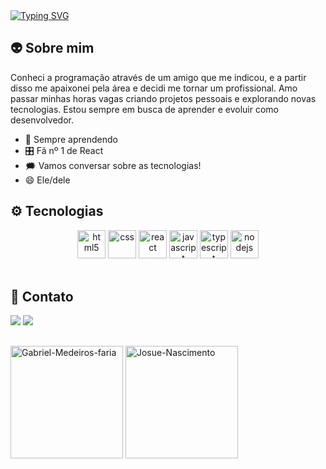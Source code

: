 <a align="center" href="https://git.io/typing-svg">
  <img src="https://readme-typing-svg.herokuapp.com?font=Fira+Code&size=30&pause=1000&color=C7F601&center=true&vCenter=true&width=900&height=60&lines=Ol%C3%A1%2C++seja+bem+vindo!+%F0%9F%92%BB" alt="Typing SVG" />
</a>
</br>

## 👽 Sobre mim

Conheci a programação através de um amigo que me indicou, e a partir disso me apaixonei pela área e decidi me tornar um profissional. Amo passar minhas horas vagas criando projetos pessoais e explorando novas tecnologias. Estou sempre em busca de aprender e evoluir como desenvolvedor.
 
  - 🚀 Sempre aprendendo
  - 🎛️ Fã nº 1 de React
  - 🗯️ Vamos conversar sobre as tecnologias!
  - 😄 Ele/dele

## ⚙️ Tecnologias

 <div align="center">
  <img height="45px" src="https://cdn.jsdelivr.net/gh/devicons/devicon/icons/html5/html5-original.svg" alt="html5"/>
  <img height="45px" src="https://cdn.jsdelivr.net/gh/devicons/devicon/icons/css3/css3-original.svg" alt="css"/>
  <img height="45px" src="https://cdn.jsdelivr.net/gh/devicons/devicon/icons/react/react-original.svg" alt="react"/>
  <img height="45px" src="https://cdn.jsdelivr.net/gh/devicons/devicon/icons/javascript/javascript-plain.svg" alt="javascript"/>
  <img height="45px" src="https://cdn.jsdelivr.net/gh/devicons/devicon/icons/typescript/typescript-original.svg" alt="typescript"/>
  <img height="45px" src="https://cdn.jsdelivr.net/gh/devicons/devicon/icons/nodejs/nodejs-original.svg" alt="nodejs"/>
</div>
</br>

## 💬 Contato

<div>
  <a href="rnascimentojosue@gmail.com"><img src="https://img.shields.io/badge/Gmail-D14836?style=for-the-badge&logo=gmail&logoColor=white"><a/> 
<a href="https://www.linkedin.com/in/josue-nascimentodev/" target="_blank" rel="noopener noreferrer">
  <img src="https://img.shields.io/badge/LinkedIn-0077B5?style=for-the-badge&logo=linkedin&logoColor=white">
</a>
</div>
    
 ##
    
 <div align="left">
  <img height="180em" src="https://github-readme-stats.vercel.app/api?username=Josue-Nascimento&show_icons=true&theme=merko" alt="Gabriel-Medeiros-faria"/>
  <img height="180em" src="https://github-readme-stats.vercel.app/api/top-langs/?username=Josue-Nascimento&layout=compact&theme=merko" alt="Josue-Nascimento"/>
</div> 
</br>
